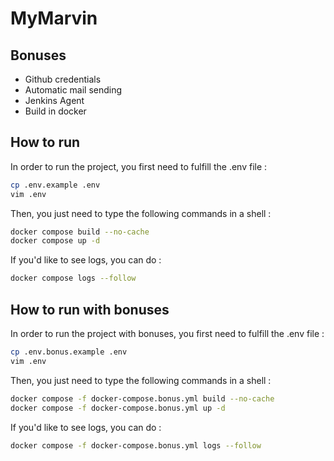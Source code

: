 # MyMarvin

## Bonuses

- Github credentials
- Automatic mail sending
- Jenkins Agent
- Build in docker

## How to run

In order to run the project, you first need to fulfill the .env file :

```bash
cp .env.example .env
vim .env
```

Then, you just need to type the following commands in a shell :

```bash
docker compose build --no-cache
docker compose up -d
```

If you'd like to see logs, you can do :

```bash
docker compose logs --follow
```

## How to run with bonuses

In order to run the project with bonuses, you first need to fulfill the
.env file :

```bash
cp .env.bonus.example .env
vim .env
```

Then, you just need to type the following commands in a shell :

```bash
docker compose -f docker-compose.bonus.yml build --no-cache
docker compose -f docker-compose.bonus.yml up -d
```

If you'd like to see logs, you can do :

```bash
docker compose -f docker-compose.bonus.yml logs --follow
```
